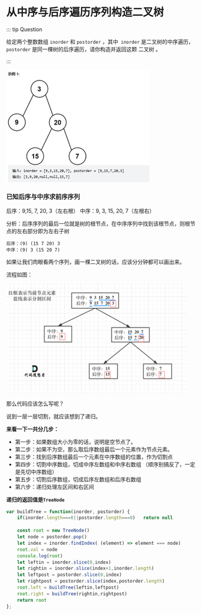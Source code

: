 # 从中序与后序遍历序列构造二叉树

::: tip Question

给定两个整数数组 `inorder` 和 `postorder` ，其中` inorder` 是二叉树的中序遍历， `postorder` 是同一棵树的后序遍历，请你构造并返回这颗 二叉树 。

:::

<img src="/images/image-20230613121812332.png" alt="image-20230613121812332" style="zoom:50%;" />



### 已知后序与中序求前序序列

后序：9,15, 7, 20, 3（左右根） 
中序：9, 3, 15, 20, 7（左根右） 

分析：后序序列的最后一位就是树的根节点，在中序序列中找到该根节点，则根节点的左右部分即为左右子树

```
后序：(9) (15 7 20) 3
中序：(9) 3 (15 20 7)
```

如果让我们肉眼看两个序列，画一棵二叉树的话，应该分分钟都可以画出来。

流程如图：

<img src="/images/20210203154249860.png" alt="106.从中序与后序遍历序列构造二叉树" style="zoom:47%;" />

那么代码应该怎么写呢？

说到一层一层切割，就应该想到了递归。

**来看一下一共分几步：**

- 第一步：如果数组大小为零的话，说明是空节点了。
- 第二步：如果不为空，那么取后序数组最后一个元素作为节点元素。
- 第三步：找到后序数组最后一个元素在中序数组的位置，作为切割点
- 第四步：切割中序数组，切成中序左数组和中序右数组 （顺序别搞反了，一定是先切中序数组）
- 第五步：切割后序数组，切成后序左数组和后序右数组
- 第六步：递归处理左区间和右区间

**递归的返回值是`TreeNode`**

```js
var buildTree = function(inorder, postorder) {
    if(inorder.length===0||postorder.length===0)   return null	
    
    const root = new TreeNode()
    let node = postorder.pop()	
    let index = inorder.findIndex( (element) => element === node)	
    root.val = node
    console.log(root)
    let leftin = inorder.slice(0,index)
    let rightin = inorder.slice(index+1,inorder.length)
    let leftpost = postorder.slice(0,index)
    let rightpost = postorder.slice(index,postorder.length)
    root.left = buildTree(leftin,leftpost)
    root.right = buildTree(rightin,rightpost)
    return root
};
```

